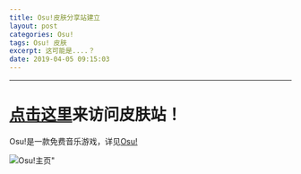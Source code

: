 ```yaml
---
title: Osu!皮肤分享站建立
layout: post
categories: Osu!
tags: Osu! 皮肤
excerpt: 这可能是....？
date: 2019-04-05 09:15:03
---
```

---------

# [点击这里](http://osuskins.soloopooo.tk)来访问皮肤站！

Osu!是一款免费音乐游戏，详见[Osu!](https://osu.ppy.sh)

<img src='https://i.postimg.cc/RNJsTndy/screenshot-2019-04-05-at-09-14-02.jpg' border='0' alt='Osu!主页'/>"
